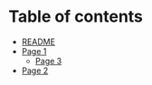 # Table of contents

* [README](README.md)
* [Page 1](page-1/README.md)
  * [Page 3](page-1/page-3.md)
* [Page 2](page-2.md)
